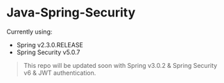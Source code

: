 # Java-Spring-Security
Currently using:
- Spring v2.3.0.RELEASE
- Spring Security v5.0.7

> This repo will be updated soon with Spring v3.0.2 & Spring Security v6 & JWT authentication.
